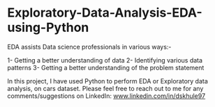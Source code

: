 # Exploratory-Data-Analysis-EDA-using-Python
EDA assists Data science professionals in various ways:-

1- Getting a better understanding of data
2- Identifying various data patterns
3- Getting a better understanding of the problem statement

In this project, I have used Python to perform EDA or Exploratory data analysis, on cars dataset.
Please feel free to reach out to me for any comments/suggestions on LinkedIn: www.linkedin.com/in/dskhule97
